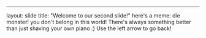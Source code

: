 
---
layout: slide
title: "Welcome to our second slide!"
here's a meme: die monster! you don't belong in this world! 
There's always something better than just shaving your own piano :)
Use the left arrow to go back!

